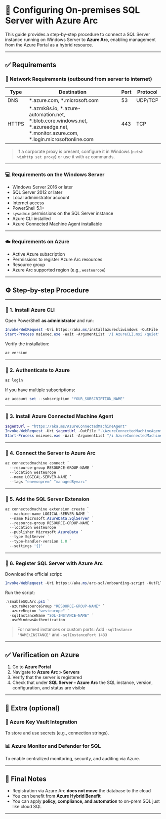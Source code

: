 # 📘 Configuring On-premises SQL Server with Azure Arc

This guide provides a step-by-step procedure to connect a SQL Server instance running on Windows Server to **Azure Arc**, enabling management from the Azure Portal as a hybrid resource.

---

## ✅ Requirements

### 📡 Network Requirements (outbound from server to internet)

| Type     | Destination                           | Port | Protocol |
|----------|---------------------------------------|------|----------|
| DNS      | *.azure.com, *.microsoft.com          | 53   | UDP/TCP  |
| HTTPS    | *.azmk8s.io, *.azure-automation.net, *.blob.core.windows.net, *.azureedge.net, *.monitor.azure.com, *.login.microsoftonline.com | 443 | TCP      |

> If a corporate proxy is present, configure it in Windows (`netsh winhttp set proxy`) or use it with `az` commands.

---

### 💻 Requirements on the Windows Server

- Windows Server 2016 or later
- SQL Server 2012 or later
- Local administrator account
- Internet access
- PowerShell 5.1+
- `sysadmin` permissions on the SQL Server instance
- Azure CLI installed
- Azure Connected Machine Agent installable

---

### ☁️ Requirements on Azure

- Active Azure subscription
- Permissions to register Azure Arc resources
- Resource group
- Azure Arc supported region (e.g., `westeurope`)

---

## ⚙️ Step-by-step Procedure

---

### 🥇 1. Install Azure CLI

Open PowerShell **as administrator** and run:

```powershell
Invoke-WebRequest -Uri https://aka.ms/installazurecliwindows -OutFile .\AzureCLI.msi
Start-Process msiexec.exe -Wait -ArgumentList '/I AzureCLI.msi /quiet'
```

Verify the installation:

```powershell
az version
```

---

### 🥈 2. Authenticate to Azure

```powershell
az login
```

If you have multiple subscriptions:

```powershell
az account set --subscription "YOUR_SUBSCRIPTION_NAME"
```

---

### 🥉 3. Install Azure Connected Machine Agent

```powershell
$agentUrl = "https://aka.ms/AzureConnectedMachineAgent"
Invoke-WebRequest -Uri $agentUrl -OutFile ".\AzureConnectedMachineAgent.msi"
Start-Process msiexec.exe -Wait -ArgumentList "/i AzureConnectedMachineAgent.msi /quiet"
```

---

### 🏅 4. Connect the Server to Azure Arc

```powershell
az connectedmachine connect `
  --resource-group RESOURCE-GROUP-NAME `
  --location westeurope `
  --name LOGICAL-SERVER-NAME `
  --tags "env=onprem" "managedBy=arc"
```

---

### 🧩 5. Add the SQL Server Extension

```powershell
az connectedmachine extension create `
  --machine-name LOGICAL-SERVER-NAME `
  --name Microsoft.AzureData.SqlServer `
  --resource-group RESOURCE-GROUP-NAME `
  --location westeurope `
  --publisher Microsoft.AzureData `
  --type SqlServer `
  --type-handler-version 1.0 `
  --settings '{}'
```

---

### 🧪 6. Register SQL Server with Azure Arc

Download the official script:

```powershell
Invoke-WebRequest -Uri https://aka.ms/arc-sql/onboarding-script -OutFile .\EnableSQLArc.ps1
```

Run the script:

```powershell
.\EnableSQLArc.ps1 `
  -azureResourceGroup "RESOURCE-GROUP-NAME" `
  -azureRegion "westeurope" `
  -sqlInstanceName "SQL-INSTANCE-NAME" `
  -useWindowsAuthentication
```

> For named instances or custom ports:
> Add `-sqlInstance "NAME\INSTANCE"` and `-sqlInstancePort 1433`

---

## ✅ Verification on Azure

1. Go to **Azure Portal**
2. Navigate to **Azure Arc > Servers**
3. Verify that the server is registered
4. Check that under **SQL Server – Azure Arc** the SQL instance, version, configuration, and status are visible

---

## 🎁 Extra (optional)

### 🔐 Azure Key Vault Integration
To store and use secrets (e.g., connection strings).

### 📊 Azure Monitor and Defender for SQL
To enable centralized monitoring, security, and auditing via Azure.

---

## 📌 Final Notes

- Registration via Azure Arc **does not move** the database to the cloud
- You can benefit from **Azure Hybrid Benefit**
- You can apply **policy, compliance, and automation** to on-prem SQL just like cloud SQL

---

